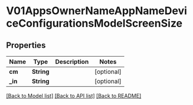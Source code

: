 # V01AppsOwnerNameAppNameDeviceConfigurationsModelScreenSize

## Properties
Name | Type | Description | Notes
------------ | ------------- | ------------- | -------------
**cm** | **String** |  | [optional] 
**_in** | **String** |  | [optional] 

[[Back to Model list]](../README.md#documentation-for-models) [[Back to API list]](../README.md#documentation-for-api-endpoints) [[Back to README]](../README.md)


